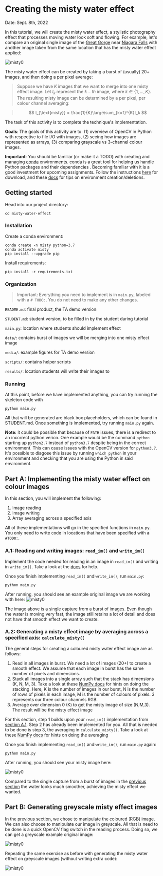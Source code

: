 # Creating the misty water effect

Date: Sept. 8th, 2022  

In this tutorial, we will create the misty water effect, a stylistic photography effect that processes moving water look soft and flowing. For example, let's compare an original single image of the [Great Gorge](https://www.niagarafallstourism.com/play/outdoor-recreation/white-water-walk/) near [Niagara Falls](https://www.niagaraparks.com) with another image taken from the same location that has the misty water effect applied:

![misty0](media/figure0.png)

The misty water effect can be created by taking a burst of (usually) 20+ images, and then doing a per pixel average:


>   Suppose we have $K$ images that we want to merge into one misty effect image. Let $I_k$ represent the $k-th$ image, where $k \in \{1, …, K\}$. The resulting misty image can be determined by a per pixel, per colour channel averaging:

>
>$$
>   I_{\text{misty}} = \frac{1}{K}\large\sum_{k=1}^{K}I_k
>$$
>


The task of this activity is to complete the technique's implementation.

**Goals**: The goals of this activity are to: (1) overview of OpenCV in Python with respective to file I/O with images, (2) seeing
how images are represented as arrays, (3) comparing grayscale vs 3-channel colour images.

**Important**: You should be familiar (or make it a TODO) with creating and managing [conda](https://docs.conda.io/en/latest/) environments. conda is a great tool for helping us handle Python packages and their dependencies . Becoming familiar with it is a good investment for upcoming assignments. Follow the instructions [here](https://conda.io/projects/conda/en/latest/user-guide/install/download.html) for download, and these [docs](https://conda.io/projects/conda/en/latest/user-guide/tasks/manage-environments.html) for tips on environment creation/deletions.

## Getting started

Head into our project directory:

```
cd misty-water-effect
```

### Installation

Create a conda environment:
```
conda create -n misty python=3.7
conda activate misty
pip install --upgrade pip
```

Install requirements:
```
pip install -r requirements.txt
```

### Organization

>   Important: Everything you need to implement is in `main.py`, labeled with a `# TODO:`. You do not need to make any other changes.

`README.md`: final product, the TA demo version

`STUDENT.md`: student version, to be filled in by the student during tutorial

`main.py`: location where students should implement effect

`data/`: contains burst of images we will be merging into one misty effect image

`media/`: example figures for TA demo version

`scripts/`: contains helper scripts

`results/`: location students will write their images to


### Running
At this point, before we have implemented anything, you can try running the skeleton code with

```
python main.py
```
All that will be generated are black box placeholders, which can be found in STUDENT.md. Once something is implemented, try running `main.py` again.

**Note:** it could be possible that because of `PATH` issues, there is a redirect to an incorrect python verion. One example would be the command `python` starting up `python2.7` instead of `python3.7` despite being in the correct environment. This can cause issues with the OpenCV version for `python3.7`. It's possible to diagose this issue by running `which python` in your environment and checking that 
you are using the Python in said environment.

## Part A: Implementing the misty water effect on colour images

In this section, you will implement the following:

1. Image reading
2. Image writing
3. Array averaging across a specified axis

All of these implementations will go in the specified functions in `main.py`.
You only need to write code in locations that have been specified with a `#TODO:`.

### A.1: Reading and writing images: `read_im()` and `write_im()`

Implement the code needed for reading in an image in `read_im()` and writing in `write_im()`. Take a look at the [docs](https://docs.opencv.org/3.1.0/dc/d2e/tutorial_py_image_display.html) for help.

Once you finish implementing `read_im()` and `write_im()`, run `main.py`:

```
python main.py
```

After running, you should see an example original image we are working with here:
![misty0](media/figure1.png)

The image above is a single capture from a burst of images. Even though the water is moving very fast,
the image still retains a lot of detail and does not have that smooth effect we want to create.

### A.2: Generating a misty effect image by averaging across a specified axis: `calculate_misty()`

The general steps for creating a coloured misty water effect image are as follows:
1. Read in all images in burst. We need a lot of images (20+) to create a smooth effect. We assume that each image in burst has the same number of pixels and dimensions.
2. Stack all images into a single array such that the stack has dimensions (K, N, M, 3). Take a look at these [NumPy docs](https://numpy.org/doc/stable/reference/generated/numpy.stack.html) for hints on doing the stacking. Here, K is the number of images in our burst, N is the number of rows of pixels in each image, M is the number of colours of pixels. 3 represents our three colour channels RGB.
3. Average over dimension 0 (K) to get the misty image of size (N,M,3). The result will be the misty effect image


For this section, step 1 builds upon your `read_im()` implementation from [section A.1](#a1-reading-and-writing-images-read_im-and-write_im). Step 2 has already been implemented for you.
All that is needed to be done is step 3, the averaging in `calculate_misty()`. Take a look at these [NumPy docs](https://numpy.org/doc/stable/reference/generated/numpy.mean.html) for hints on doing the averaging

Once you finish implementing `read_im()` and `write_im()`, run `main.py` again:

```
python main.py
```

After running, you should see your misty image here:

![misty0](media/figure2.png)

Compared to the single capture from a burst of images in the [previous section](#topic-1-overview-of-opencv-in-python) the water looks much smoother, achieving the misty effect we wanted.

## Part B: Generating greyscale misty effect images

In the [previous section](#part-a-implementing-the-misty-water-effect-on-colour-images), we chose to manipulate the coloured (RGB) image. We can also choose to manipulate our image in greyscale.
All that is need to be done is a quick OpenCV flag switch in the reading process. Doing so, we can get a greyscale example original image:

![misty0](media/figure3.png)

Repeating the same exercise as before with generating the misty water effect on greyscale images (without writing extra code):

![misty0](media/figure4.png)
